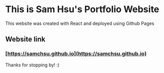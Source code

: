 # This is Sam Hsu's Portfolio Website

This website was created with React and deployed using Github Pages

## Website link

### [https://samchsu.github.io](https://samchsu.github.io)

Thanks for stopping by! :)
